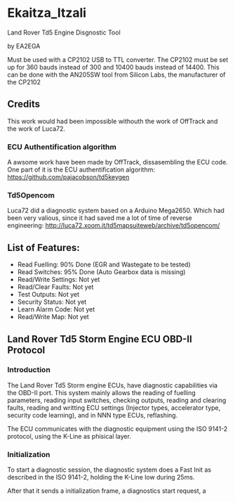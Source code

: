 # Ekaitza_Itzali
Land Rover Td5 Engine Disgnostic Tool

by EA2EGA

Must be used with a CP2102 USB to TTL converter.
The CP2102 must be set up for 360 bauds instead of 300
and 10400 bauds instead of 14400.
This can be done with the AN205SW tool from Silicon Labs,
the manufacturer of the CP2102

## Credits

This work would had been impossible withouth the work of OffTrack and the work of Luca72.

### ECU Authentification algorithm

A awsome work have been made by OffTrack, dissasembling the ECU code. One part of it is the ECU authentification algorithm: https://github.com/pajacobson/td5keygen

### Td5Opencom

Luca72 did a diagnostic system based on a Arduino Mega2650. Which had been very valious, since it had saved me a lot of time of reverse engineering: http://luca72.xoom.it/td5mapsuiteweb/archive/td5opencom/

## List of Features:

* Read Fuelling: 90% Done (EGR and Wastegate to be tested)
* Read Switches: 95% Done (Auto Gearbox data is missing)
* Read/Write Settings: Not yet
* Read/Clear Faults: Not yet
* Test Outputs: Not yet
* Security Status: Not yet
* Learn Alarm Code: Not yet
* Read/Write Map: Not yet

## Land Rover Td5 Storm Engine ECU OBD-II Protocol

### Introduction

The Land Rover Td5 Storm engine ECUs, have diagnostic capabilities via the OBD-II port. This system mainly allows the reading of fuelling parameters, reading input switches, checking outputs, reading and clearing faults, reading and writting ECU settings (Injector types, accelerator type, security code learning), and in NNN type ECUs, reflashing.

The ECU communicates with the diagnostic equipment using the ISO 9141-2 protocol, using the K-Line as phisical layer.

### Initialization

To start a diagnostic session, the diagnostic system does a Fast Init as described in the ISO 9141-2, holding the K-Line low during 25ms.

After that it sends a initialization frame, a diagnostics start request, a 